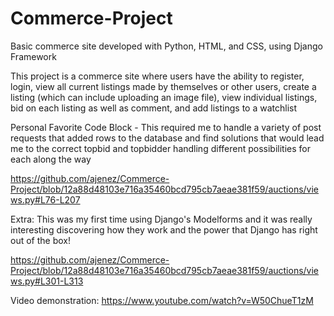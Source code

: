 # Commerce-Project
Basic commerce site developed with Python, HTML, and CSS, using Django Framework

This project is a commerce site where users have the ability to register, login, view all current listings made by themselves or other users,
create a listing (which can include uploading an image file), view individual listings, bid on each listing as well as comment, and add listings to a watchlist

Personal Favorite Code Block - This required me to handle a variety of post requests that added rows to the database and find solutions that would lead me to the correct topbid and topbidder handling different possibilities for each along the way 

https://github.com/ajenez/Commerce-Project/blob/12a88d48103e716a35460bcd795cb7aeae381f59/auctions/views.py#L76-L207


Extra:
This was my first time using Django's Modelforms and it was really interesting discovering how they work and the power that Django has right out of the box!

https://github.com/ajenez/Commerce-Project/blob/12a88d48103e716a35460bcd795cb7aeae381f59/auctions/views.py#L301-L313

Video demonstration: https://www.youtube.com/watch?v=W50ChueT1zM
